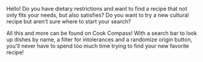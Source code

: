 Hello!
Do you have dietary restrictions and want to find a recipe that not only fits your needs, but also satisfies?
Do you want to try a new cultural recipe but aren't sure where to start your search?

All this and more can be found on Cook Compass! With a search bar to look up dishes by name, a filter for intolerances and a
randomize origin button, you'll never have to spend too much time trying to find your new favorite recipe!